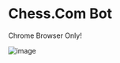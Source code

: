 # Chess.Com Bot
Chrome Browser Only! 






![image](https://user-images.githubusercontent.com/112211932/186996481-a3ea49d4-c3a2-417e-bed3-d1350e95fe24.png)

